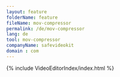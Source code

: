 ```yaml
---
layout: feature
folderName: feature
fileName: mov-compressor
permalink: /de/mov-compressor
lang: de
tool: mov-compressor
companyName: safevideokit
domain : com
---
```


{% include VideoEditorIndex/index.html %}

   